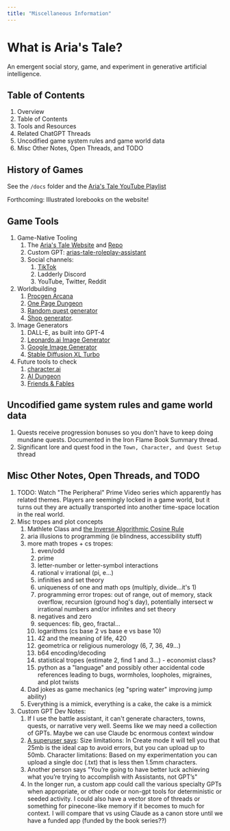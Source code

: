 ```yaml
---
title: "Miscellaneous Information"
---
```


# What is Aria's Tale?

An emergent social story, game, and experiment in generative artificial intelligence.

## Table of Contents

1. Overview
2. Table of Contents
3. Tools and Resources
4. Related ChatGPT Threads
5. Uncodified game system rules and game world data
6. Misc Other Notes, Open Threads, and TODO

## History of Games

See the `/docs` folder and the [Aria's Tale YouTube Playlist](https://www.youtube.com/watch?v=_nEaajP78WQ)

Forthcoming: Illustrated lorebooks on the website!

## Game Tools

1. Game-Native Tooling
   1. The [Aria's Tale Website](https://arias-tale-rpg.vercel.app/) and [Repo](https://github.com/Vandivier/arias-tale-rpg)
   2. Custom GPT: [arias-tale-roleplay-assistant](https://chat.openai.com/g/g-V5UqBQLKh-arias-tale-roleplay-assistant)
   3. Social channels:
      1. [TikTok](https://www.tiktok.com/@arias.tale.game)
      2. Ladderly Discord
      3. YouTube, Twitter, Reddit
2. Worldbuilding
   1. [Procgen Arcana](https://watabou.github.io/news.html)
   2. [One Page Dungeon](https://watabou.itch.io/one-page-dungeon)
   3. [Random quest generator](https://donjon.bin.sh/fantasy/adventure/)
   4. [Shop generator](https://donjon.bin.sh/d20/magic/shop.html).
3. Image Generators
   1. DALL-E, as built into GPT-4
   2. [Leonardo.ai Image Generator](https://leonardo.ai/)
   3. [Google Image Generator](https://www.google.com/search/images/)
   4. [Stable Diffusion XL Turbo](https://stablediffusionxl.com/stable-diffusion-sdxl-turbo/#trynow)
4. Future tools to check
   1. [character.ai](https://beta.character.ai/)
   2. [AI Dungeon](https://aidungeon.com/)
   3. [Friends & Fables](https://www.fables.gg/features)

## Uncodified game system rules and game world data

1. Quests receive progression bonuses so you don't have to keep doing mundane quests. Documented in the Iron Flame Book Summary thread.
2. Significant lore and quest food in the `Town, Character, and Quest Setup` thread

## Misc Other Notes, Open Threads, and TODO

1. TODO: Watch "The Peripheral" Prime Video series which apparently has related themes. Players are seemingly locked in a game world, but it turns out they are actually transported into another time-space location in the real world.
2. Misc tropes and plot concepts
   1. Mathlete Class and [the Inverse Algorithmic Cosine Rule](https://www.youtube.com/watch?v=J5DgMm14ioc)
   2. aria illusions to programming (ie blindness, accessibility stuff)
   3. more math tropes + cs tropes:
      1. even/odd
      2. prime
      3. letter-number or letter-symbol interactions
      4. rational v irrational (pi, e...)
      5. infinities and set theory
      6. uniqueness of one and math ops (multiply, divide...it's 1)
      7. programming error tropes: out of range, out of memory, stack overflow, recursion (ground hog's day), potentially intersect w irrational numbers and/or infinites and set theory
      8. negatives and zero
      9. sequences: fib, geo, fractal...
      10. logarithms (cs base 2 vs base e vs base 10)
      11. 42 and the meaning of life, 420
      12. geometrica or religious numerology (6, 7, 36, 49...)
      13. b64 encoding/decoding
      14. statistical tropes (estimate 2, find 1 and 3...) - economist class?
      15. python as a "language" and possibly other accidental code references leading to bugs, wormholes, loopholes, migraines, and plot twists
   4. Dad jokes as game mechanics (eg "spring water" improving jump ability)
   5. Everything is a mimick, everything is a cake, the cake is a mimick
3. Custom GPT Dev Notes:
   1. If I use the battle assistant, it can't generate characters, towns, quests, or narrative very well. Seems like we may need a collection of GPTs. Maybe we can use Claude bc enormous context window
   2. [A superuser says](https://community.openai.com/t/gpts-knowledge-capacity-limits/492955/14): Size limitations: In Create mode it will tell you that 25mb is the ideal cap to avoid errors, but you can upload up to 50mb. Character limitations: Based on my experimentation you can upload a single doc (.txt) that is less then 1.5mm characters.
   3. Another person says "You’re going to have better luck achieving what you’re trying to accomplish with Assistants, not GPT’s"
   4. In the longer run, a custom app could call the various specialty GPTs when appropriate, or other code or non-gpt tools for deterministic or seeded activity. I could also have a vector store of threads or something for pinecone-like memory if it becomes to much for context. I will compare that vs using Claude as a canon store until we have a funded app (funded by the book series??)
